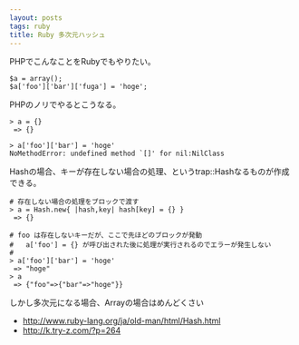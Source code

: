 ```yaml
---
layout: posts
tags: ruby
title: Ruby 多次元ハッシュ
---
```


PHPでこんなことをRubyでもやりたい。
   
    $a = array();
    $a['foo']['bar']['fuga'] = 'hoge';

PHPのノリでやるとこうなる。

    > a = {}
     => {} 
    
    > a['foo']['bar'] = 'hoge'
    NoMethodError: undefined method `[]' for nil:NilClass

Hashの場合、キーが存在しない場合の処理、というtrap::Hashなるものが作成できる。

    # 存在しない場合の処理をブロックで渡す
    > a = Hash.new{ |hash,key| hash[key] = {} }
     => {}
     
    # foo は存在しないキーだが、ここで先ほどのブロックが発動
    #   a['foo'] = {} が呼び出された後に処理が実行されるのでエラーが発生しない
    # 
    > a['foo']['bar'] = 'hoge'
     => "hoge"
    > a
     => {"foo"=>{"bar"=>"hoge"}}

しかし多次元になる場合、Arrayの場合はめんどくさい

- <http://www.ruby-lang.org/ja/old-man/html/Hash.html>
- <http://k.try-z.com/?p=264>

